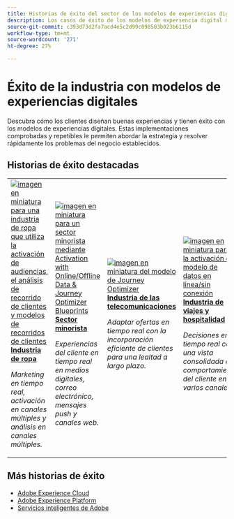 ```yaml
---
title: Historias de éxito del sector de los modelos de experiencias digitales
description: Los casos de éxito de los modelos de experiencia digital muestran cómo varias industrias están obteniendo valor empresarial mediante las aplicaciones de Adobe Experience Cloud, con tecnología de Adobe Experience Platform.
source-git-commit: c393d73d2fa7acd4e5c2d99c098503b023b6115d
workflow-type: tm+mt
source-wordcount: '271'
ht-degree: 27%

---
```



# Éxito de la industria con modelos de experiencias digitales

Descubra cómo los clientes diseñan buenas experiencias y tienen éxito con los modelos de experiencias digitales. Estas implementaciones comprobadas y repetibles le permiten abordar la estrategia y resolver rápidamente los problemas del negocio establecidos.

## Historias de éxito destacadas

<table style="table-layout:fixed">
<tr>
  <td>
    <a href="https://experienceleague.adobe.com/docs/blueprints-learn/architecture/audience-activation/platform-and-applications.html?lang=es"><img alt="imagen en miniatura para una industria de ropa que utiliza la activación de audiencias, el análisis de recorrido de clientes y modelos de recorridos de clientes" src="https://experienceleague.adobe.com/docs/blueprints-learn/assets/aep+apps_vertical.svg?lang=en"/></a>
    <div><a href="https://experienceleague.adobe.com/docs/blueprints-learn/architecture/audience-activation/platform-and-applications.html?lang=en"><strong>Industria de ropa</strong></a></div>
    <p><em>Marketing en tiempo real, activación en canales múltiples y análisis en canales múltiples.</em></p>
  </td>
  <td>
    <a href="https://experienceleague.adobe.com/docs/blueprints-learn/architecture/customer-journeys/journey-optimizer.html?lang=es"><img alt="imagen en miniatura para un sector minorista mediante Activation with Online/Offline Data &amp; Journey Optimizer Blueprints" src="https://experienceleague.adobe.com/docs/blueprints-learn/assets/aep+apps_vertical.svg?lang=en"/></a>
    <div><a href="https://experienceleague.adobe.com/docs/blueprints-learn/architecture/customer-journeys/journey-optimizer.html?lang=en"><strong>Sector minorista</strong></a></div>
    <p><em>Experiencias del cliente en tiempo real en medios digitales, correo electrónico, mensajes push y canales web.</em></p>
  </td>
  <td>
    <a href="https://experienceleague.adobe.com/docs/blueprints-learn/architecture/customer-journeys/journey-optimizer.html?lang=en"><img alt="imagen en miniatura del modelo de Journey Optimizer" src="https://experienceleague.adobe.com/docs/blueprints-learn/assets/journey-optimizer.png?lang=en" /></a>
    <div><a href="https://experienceleague.adobe.com/docs/blueprints-learn/architecture/customer-journeys/journey-optimizer.html?lang=en"><strong>Industria de las telecomunicaciones</strong></a></div>
    <p><em>Adaptar ofertas en tiempo real con la incorporación eficiente de clientes para una lealtad a largo plazo.</em></p>
  </td>
  <td>
    <a href="https://experienceleague.adobe.com/docs/blueprints-learn/architecture/audience-activation/online-offline.html?lang=es"><img alt="imagen en miniatura para la activación del modelo de datos en línea/sin conexión" src="https://experienceleague.adobe.com/docs/blueprints-learn/assets/online_offline_activation.svg" /></a>
    <div><a href="https://experienceleague.adobe.com/docs/blueprints-learn/architecture/audience-activation/online-offline.html?lang=en"><strong>Industria de viajes y hospitalidad</strong></a></div>
    <p><em>Decisiones en tiempo real con una vista consolidada del comportamiento del cliente en varios canales.</em></p>
  </td>
</tr>
</table>

## Más historias de éxito

* <a href="https://business.adobe.com/customer-success-stories/index.html?Products+%26+Services=Experience">Adobe Experience Cloud</a>
* <a href="https://business.adobe.com/customer-success-stories/index.html?Products+%26+Services=Experience+Platform">Adobe Experience Platform</a>
* <a href="https://business.adobe.com/customer-success-stories/index.html?Products+%26+Services=Intelligent+Services">Servicios inteligentes de Adobe</a>


